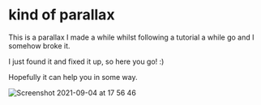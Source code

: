 <h1>kind of parallax</h1>

This is a parallax I made a while whilst following a tutorial a while go and I somehow broke it.

I just found it and fixed it up, so here you go! :) 

Hopefully it can help you in some way.

![Screenshot 2021-09-04 at 17 56 46](https://user-images.githubusercontent.com/77097223/132102537-dc22e1f1-c0e6-4b61-a5b7-90c13e0addb7.png)

